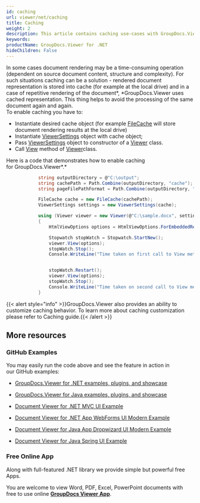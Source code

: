 ```yaml
---
id: caching
url: viewer/net/caching
title: Caching
weight: 2
description: This article contains caching use-cases with GroupDocs.Viewer within your .NET applications.
keywords: 
productName: GroupDocs.Viewer for .NET
hideChildren: False
---
```

In some cases document rendering may be a time-consuming operation (dependent on source document content, structure and complexity). For such situations caching can be a solution - rendered document representation is stored into cache (for example at the local drive) and in a case of repetitive rendering of the document*, *GroupDocs.Viewer uses cached representation. This thing helps to avoid the processing of the same document again and again.  
To enable caching you have to:

*   Instantiate desired cache object (for example [FileCache](https://apireference.groupdocs.com/net/viewer/groupdocs.viewer.caching/filecache) will store document rendering results at the local drive)
*   Instantiate [ViewerSettings](https://apireference.groupdocs.com/net/viewer/groupdocs.viewer/viewersettings) object with cache object;
*   Pass [ViewerSettings](https://apireference.groupdocs.com/net/viewer/groupdocs.viewer/viewersettings) object to constructor of a [Viewer](https://apireference.groupdocs.com/net/viewer/groupdocs.viewer/viewer) class.
*   Call [View](https://apireference.groupdocs.com/net/viewer/groupdocs.viewer/viewer/methods/view) method of [Viewer](https://apireference.groupdocs.com/net/viewer/groupdocs.viewer/viewer)class.

Here is a code that demonstrates how to enable caching for GroupDocs.Viewer*.*

```csharp
			string outputDirectory = @"C:\output";
            string cachePath = Path.Combine(outputDirectory, "cache");
            string pageFilePathFormat = Path.Combine(outputDirectory, "page_{0}.html");

            FileCache cache = new FileCache(cachePath);
            ViewerSettings settings = new ViewerSettings(cache);

            using (Viewer viewer = new Viewer(@"C:\sample.docx", settings))
            {
                HtmlViewOptions options = HtmlViewOptions.ForEmbeddedResources(pageFilePathFormat);

                Stopwatch stopWatch = Stopwatch.StartNew();
                viewer.View(options);
                stopWatch.Stop();
                Console.WriteLine("Time taken on first call to View method {0} (ms).", stopWatch.ElapsedMilliseconds);


                stopWatch.Restart();
                viewer.View(options);
                stopWatch.Stop();
                Console.WriteLine("Time taken on second call to View method {0} (ms).", stopWatch.ElapsedMilliseconds);
            }
```

{{< alert style="info" >}}GroupDocs.Viewer also provides an ability to customize caching behavior. To learn more about caching customization please refer to Caching guide.{{< /alert >}}

## More resources

### GitHub Examples

You may easily run the code above and see the feature in action in our GitHub examples:

*   [GroupDocs.Viewer for .NET examples, plugins, and showcase](https://github.com/groupdocs-viewer/GroupDocs.Viewer-for-.NET)
    
*   [GroupDocs.Viewer for Java examples, plugins, and showcase](https://github.com/groupdocs-viewer/GroupDocs.Viewer-for-Java)
    
*   [Document Viewer for .NET MVC UI Example](https://github.com/groupdocs-viewer/GroupDocs.Viewer-for-.NET-MVC) 
    
*   [Document Viewer for .NET App WebForms UI Modern Example](https://github.com/groupdocs-viewer/GroupDocs.Viewer-for-.NET-WebForms)
    
*   [Document Viewer for Java App Dropwizard UI Modern Example](https://github.com/groupdocs-viewer/GroupDocs.Viewer-for-Java-Dropwizard)
    
*   [Document Viewer for Java Spring UI Example](https://github.com/groupdocs-viewer/GroupDocs.Viewer-for-Java-Spring)
    

### Free Online App

Along with full-featured .NET library we provide simple but powerful free Apps.

You are welcome to view Word, PDF, Excel, PowerPoint documents with free to use online **[GroupDocs Viewer App](https://products.groupdocs.app/viewer)**.
